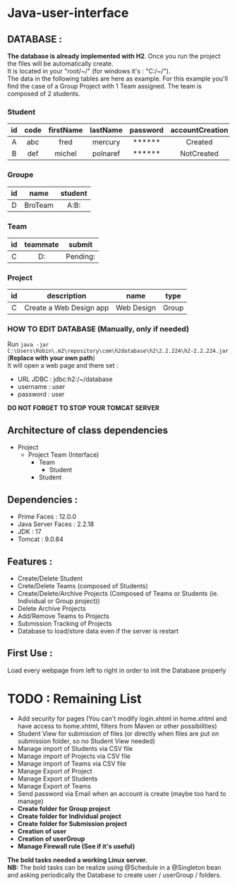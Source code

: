 # Java-user-interface
## DATABASE :  
**The database is already implemented with H2**. Once you run the project the files will be automatically create.  
It is located in your "root/\~/" (for windows it's : "C:/\~/").  
The data in  the following tables are here as example. For this example you'll find the case of a Group Project with 1 Team assigned. The team is composed of 2  students.
### Student  
| id | code | firstName | lastName | password | accountCreation |
|:--:|:----:|:---------:|:--------:|:--------:|:---------------:|
|  A |  abc |    fred   |  mercury |  ******  |     Created     |
|  B |  def |   michel  | polnaref |  ******  |    NotCreated   |  
### Groupe  
| id |     name   | student |
|:--:|:----------:|:-------:|
|  D |   BroTeam  |   A:B:  |  
### Team  
| id | teammate |  submit  |
|:--:|:--------:|:--------:|
|  C |    D:    | Pending: |  
### Project  
| id |       description       |    name    |  type |
|:--:|:-----------------------:|:----------:|:-----:|
|  C | Create a Web Design app | Web Design | Group |    
### HOW TO EDIT DATABASE (Manually, only if needed)  
Run `java -jar C:\Users\Robin\.m2\repository\com\h2database\h2\2.2.224\h2-2.2.224.jar` (**Replace with your own path**)  
It will open a web page and there set :  
- URL JDBC : jdbc:h2:/~/database
- username : user
- password : user

**DO NOT FORGET TO STOP YOUR TOMCAT SERVER**


## Architecture of class dependencies
- Project
  - Project Team (Interface)
    - Team
      - Student
    - Student  
  
## Dependencies : 
- Prime Faces : 12.0.0
- Java Server Faces : 2.2.18
- JDK : 17
- Tomcat : 9.0.84
## Features :  
- Create/Delete Student
- Crete/Delete Teams (composed of Students)
- Create/Delete/Archive Projects (Composed of Teams or Students (ie. Individual or Group project))
- Delete Archive Projects
- Add/Remove Teams to Projects
- Submission Tracking of Projects
- Database to load/store data even if the server is restart
## First Use :  
Load every webpage from left to right in order to init the Database properly  
# TODO : Remaining List 
- Add security for pages (You can't modify login.xhtml in home.xhtml and have access to home.xhtml, filters from Maven or other possibilities)
- Student View for submission of files (or directly when files are put on submission folder, so no Student View needed)
- Manage import of Students via CSV file
- Manage import of Projects via CSV file
- Manage import of Teams via CSV file
- Manage Export of Project
- Manage Export of Students
- Manage Export of Teams
- Send password via Email when an account is create (maybe too hard to manage)
- **Create folder for Group project**
- **Create folder for Individual project**
- **Create folder for Submission project**
- **Creation of user**
- **Creation of userGroup**
- **Manage Firewall rule (See if it's useful)**

**The bold tasks needed a working Linux server.**  
**NB:** The bold tasks can be realize using @Schedule in a @Singleton bean and asking periodically the Database to create user / userGroup / folders.
